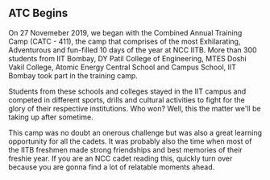 ## ATC Begins

On 27 Novemeber 2019, we began with the Combined Annual Training Camp (CATC - 411), the camp that comprises of
the most Exhilarating, Adventurous and fun-filled 10 days of the year at NCC IITB.  More than 300
students from IIT Bombay, DY Patil College of Engineering, MTES Doshi Vakil College, Atomic
Energy Central School and Campus School, IIT Bombay took part in the training camp.

Students from these schools and colleges stayed in the IIT campus and 
competed in different sports, drills and cultural activities to fight for the glory of their respective
institutions. Who won? Well, this the matter we'll be taking up after sometime.

This camp was no doubt an onerous challenge but was also a great learning opportunity for all the
cadets. It was probably also the time when most of the IITB freshmen made strong friendships and best memories of their freshie year. If you are an NCC cadet reading this, quickly turn over because you are gonna find a lot of relatable moments ahead.
